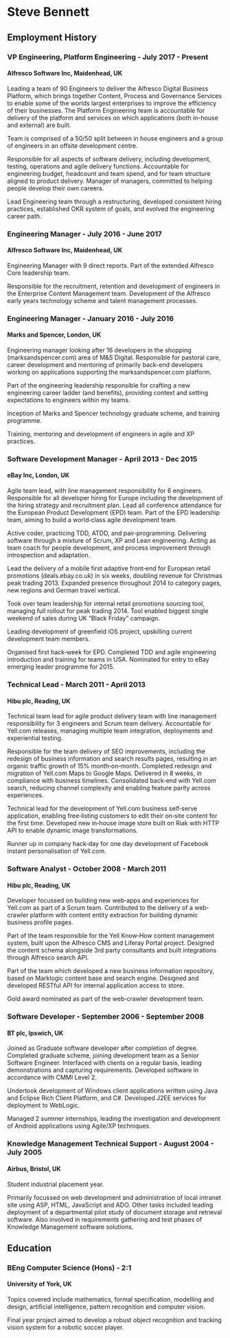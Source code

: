 # Steve Bennett

## Employment History

### **VP Engineering, Platform Engineering** - July 2017 - Present

#### Alfresco Software Inc, Maidenhead, UK

Leading a team of 90 Engineers to deliver the Alfresco Digital Business Platform, which brings together Content, Process and Governance Services to enable some of the worlds largest enterprises to improve the efficiency of their businesses. The Platform Engineering team is accountable for delivery of the platform and services on which applications (both in-house and external) are built.

Team is comprised of a 50/50 split between in house engineers and a group of engineers in an offsite development centre.

Responsible for all aspects of software delivery, including development, testing, operations and agile delivery functions. Accountable for engineering budget, headcount and team spend, and for team structure aligned to product delivery. Manager of managers, committed to helping people develop their own careers.

Lead Engineering team through a restructuring, developed consistent hiring practices, established OKR system of goals, and evolved the engineering career path. 

### **Engineering Manager** - July 2016 - June 2017

#### Alfresco Software Inc, Maidenhead, UK

Engineering Manager with 9 direct reports. Part of the extended Alfresco Core leadership team.

Responsible for the recruitment, retention and development of engineers in the Enterprise Content Management team. Development of the Alfresco early years technology scheme and talent management processes.

### **Engineering Manager** - January 2016 - July 2016

#### Marks and Spencer, London, UK

Engineering manager looking after 16 developers in the shopping (marksandspencer.com) area of M&S Digital. Responsible for pastoral care, career development and mentoring of primarily back-end developers working on applications supporting the marksandspencer.com platform.

Part of the engineering leadership responsible for crafting a new engineering career ladder (and benefits), providing context and setting expectations to engineers within my teams.

Inception of Marks and Spencer technology graduate scheme, and training programme.

Training, mentoring and development of engineers in agile and XP practices.

### **Software Development Manager** - April 2013 - Dec 2015

#### eBay Inc, London, UK

Agile team lead, with line management responsibility for 6 engineers. Responsible for all developer hiring for Europe including the development of the hiring strategy and recruitment plan. Lead all conference attendance for the European Product Development (EPD) team. Part of the EPD leadership team, aiming to build a world‐class agile development team.

Active coder, practicing TDD, ATDD, and pair‐programming. Delivering software through a mixture of Scrum, XP and Lean engineering. Acting as team coach for people development, and process improvement through introspection and adaptation.

Lead the delivery of a mobile first adaptive front‐end for European retail promotions (deals.ebay.co.uk) in six weeks, doubling revenue for Christmas peak trading 2013. Expanded presence throughout 2014 to category pages, new regions and German travel vertical.

Took over team leadership for internal retail promotions sourcing tool, managing full rollout for peak trading 2014. Tool enabled biggest single weekend of sales during UK “Black Friday” campaign.

Leading development of greenfield iOS project, upskilling current development team members.

Organised first hack‐week for EPD. Completed TDD and agile engineering introduction and training for teams in USA. Nominated for entry to eBay emerging leader programme for 2015.

### **Technical Lead** - March 2011 - April 2013

#### Hibu plc, Reading, UK

Technical team lead for agile product delivery team with line management responsibility for 3 engineers and Scrum team delivery. Accountable for Yell.com releases, managing multiple team integration, deployments and experiential testing.

Responsible for the team delivery of SEO improvements, including the redesign of business information and search results pages, resulting in an organic traffic growth of 15% month‐on‐month.
Completed redesign and migration of Yell.com Maps to Google Maps. Delivered in 8 weeks, in compliance with business timelines. Consolidated back‐end with Yell.com search, reducing channel complexity and enabling feature parity across experiences.

Technical lead for the development of Yell.com business self‐serve application, enabling free‐listing customers to edit their on‐site content for the first time. Developed new in‐house image store built on Riak with HTTP API to enable dynamic image transformations.

Runner up in company hack‐day for one day development of Facebook instant personalisation of Yell.com.

### **Software Analyst** - October 2008 - March 2011

#### Hibu plc, Reading, UK

Developer focussed on building new web‐apps and experiences for Yell.com as part of a Scrum team. Contributed to the delivery of a web‐crawler platform with content entity extraction for building dynamic business profile pages.

Part of the team responsible for the Yell Know‐How content management system, built upon the Alfresco CMS and Liferay Portal project. Designed the content schema alongside 3rd party consultants and built integrations through Alfresco search API.

Part of the team which developed a new business information repository, based on Marklogic content base and search engine. Designed and developed RESTful API for internal application access to store.

Gold award nominated as part of the web‐crawler development team.

### **Software Developer** - September 2006 - September 2008

#### BT plc, Ipswich, UK

Joined as Graduate software developer after completion of degree. Completed graduate scheme, joining development team as a Senior Software Engineer. Interfaced with clients on a regular basis, leading demonstrations and capturing requirements. Developed software in accordance with CMMI Level 2.

Undertook development of Windows client applications written using Java and Eclipse Rich Client Platform, and C#. Developed J2EE services for deployment to WebLogic.

Managed 2 summer internships, leading the investigation and development of Android applications using Agile/XP techniques.

### **Knowledge Management Technical Support** - August 2004 - July 2005

#### Airbus, Bristol, UK

Student industrial placement year.

Primarily focussed on web development and administration of local intranet site using ASP, HTML, JavaScript and ADO. Other tasks included leading deployment of a departmental pilot study of document storage and retrieval software. Also involved in requirements gathering and test phases of Knowledge Management software solutions.

## Education

### BEng Computer Science (Hons) - 2:1

#### University of York, UK

Topics covered include mathematics, formal specification, modelling and design, artificial intelligence, pattern recognition and computer vision.

Final year project aimed to develop a robust object recognition and tracking vision system for a robotic soccer player.

